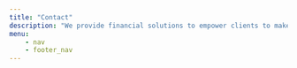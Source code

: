```yaml
---
title: "Contact"
description: "We provide financial solutions to empower clients to make informed decisions and achieve financial goals."
menu:
    - nav
    - footer_nav
---
```

